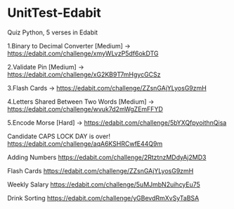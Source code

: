 # UnitTest-Edabit

Quiz Python, 5 verses in Edabit

1.Binary to Decimal Converter [Medium]
-> https://edabit.com/challenge/xmyWLvzP5df6okDTG

2.Validate Pin [Medium]
-> https://edabit.com/challenge/xG2KB9T7mHgycGCSz

3.Flash Cards
-> https://edabit.com/challenge/ZZsnGAjYLyosG9zmH

4.Letters Shared Between Two Words [Medium]
-> https://edabit.com/challenge/wvuk7d2mWgZEmFFYD

5.Encode Morse [Hard]
-> https://edabit.com/challenge/5bYXQfpyoithnQisa



Candidate
CAPS LOCK DAY is over!
https://edabit.com/challenge/aqA6KSHRCwfE44Q9m

Adding Numbers
https://edabit.com/challenge/2RtztnzMDdyAj2MD3

Flash Cards
https://edabit.com/challenge/ZZsnGAjYLyosG9zmH

Weekly Salary
https://edabit.com/challenge/5uMJmbN2uihcyEu75

Drink Sorting
https://edabit.com/challenge/yGBevdRmXvSyTaBSA


